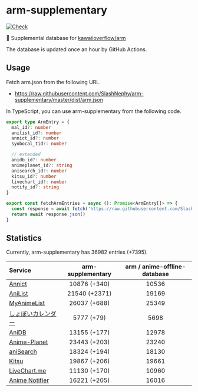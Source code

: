 # arm-supplementary

[![Check](https://github.com/SlashNephy/arm-supplementary/actions/workflows/check-node.yml/badge.svg)](https://github.com/SlashNephy/arm-supplementary/actions/workflows/check-node.yml)

💊 Supplemental database for [kawaiioverflow/arm](https://github.com/kawaiioverflow/arm)

The database is updated once an hour by GitHub Actions.

## Usage

Fetch arm.json from the following URL.

- https://raw.githubusercontent.com/SlashNephy/arm-supplementary/master/dist/arm.json

In TypeScript, you can use arm-supplementary from the following code.

```TypeScript
export type ArmEntry = {
  mal_id?: number
  anilist_id?: number
  annict_id?: number
  syobocal_tid?: number

  // extended
  anidb_id?: number
  animeplanet_id?: string
  anisearch_id?: number
  kitsu_id?: number
  livechart_id?: number
  notify_id?: string
}

export const fetchArmEntries = async (): Promise<ArmEntry[]> => {
  const response = await fetch('https://raw.githubusercontent.com/SlashNephy/arm-supplementary/master/dist/arm.json')
  return await response.json()
}
```

## Statistics

Currently, arm-supplementary has 36982 entries (+7395).

| Service                                     | arm-supplementary | arm / anime-offline-database |
| :------------------------------------------ | :---------------: | :--------------------------: |
| [Annict](https://annict.com)                |   10876 (+340)    |            10536             |
| [AniList](https://anilist.co)               |   21540 (+2371)   |            19169             |
| [MyAnimeList](https://myanimelist.net)      |   26037 (+688)    |            25349             |
| [しょぼいカレンダー](https://cal.syoboi.jp) |    5777 (+79)     |             5698             |
| [AniDB](https://anidb.net)                  |   13155 (+177)    |            12978             |
| [Anime-Planet](https://anime-planet.com)    |   23443 (+203)    |            23240             |
| [aniSearch](https://anisearch.com)          |   18324 (+194)    |            18130             |
| [Kitsu](https://kitsu.io)                   |   19867 (+206)    |            19661             |
| [LiveChart.me](https://livechart.me)        |   11130 (+170)    |            10960             |
| [Anime Notifier](https://notify.moe)        |   16221 (+205)    |            16016             |
